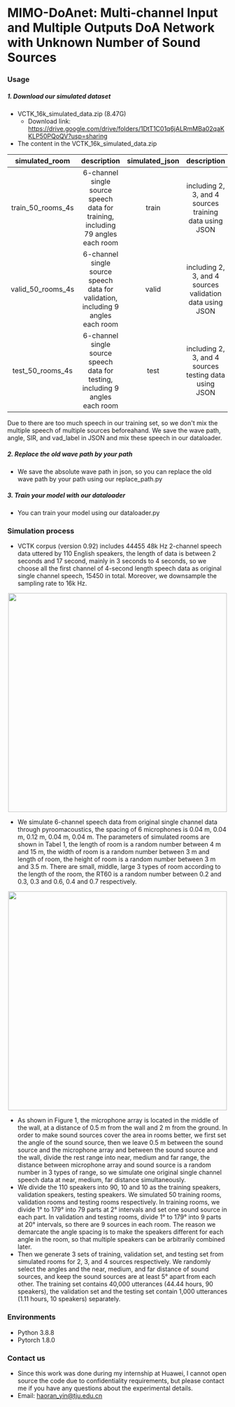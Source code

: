 # MIMO-DoAnet: Multi-channel Input and Multiple Outputs DoA Network with Unknown Number of Sound Sources

### Usage

##### 1. Download our simulated dataset 

- VCTK_16k_simulated_data.zip (8.47G)
  - Download link: https://drive.google.com/drive/folders/1DtT1C01q6jALRmMBa02qaKKLP50PQoQV?usp=sharing
- The content in the VCTK_16k_simulated_data.zip

|  simulated_room   |                         description                          | simulated_json |                       description                        |
| :---------------: | :----------------------------------------------------------: | :------------: | :------------------------------------------------------: |
| train_50_rooms_4s | 6-channel single source speech data for training, including 79 angles each room |     train      |  including 2, 3, and 4 sources training data using JSON  |
| valid_50_rooms_4s | 6-channel single source speech data for validation, including 9 angles each room |     valid      | including 2, 3, and 4 sources validation data using JSON |
| test_50_rooms_4s  | 6-channel single source speech data for testing, including 9 angles each room |      test      |  including 2, 3, and 4 sources testing data using JSON   |

Due to there are too much speech in our training set, so we don't mix the multiple speech of multiple sources beforeahand. We save the wave path, angle, SIR, and vad_label in JSON and mix these speech in our dataloader.

##### 2. Replace the old wave path by your path

- We save the absolute wave path in json, so you can replace the old wave path by your path using our replace_path.py

##### 3. Train your model with our dataloader

- You can train your model using our dataloader.py



### Simulation process

- VCTK corpus (version 0.92) includes 44455 48k Hz 2-channel speech data uttered by 110 English speakers, the length of data is between 2 seconds and 17 second, mainly in 3 seconds to 4 seconds, so we choose all the first channel of 4-second length speech data as original single channel speech, 15450 in total. Moreover, we downsample the sampling rate to 16k Hz.

<div align=center>
<img src="https://github.com/TJU-haoran/VCTK-16k-simulated/blob/main/Table1.png" width="500"/>
</div>

- We simulate 6-channel speech data from original single channel data through pyroomacoustics, the spacing of 6 microphones is 0.04 m, 0.04 m, 0.12 m, 0.04 m, 0.04 m. The parameters of simulated rooms are shown in Tabel 1, the length of room is a random number between 4 m and 15 m, the width of room is a random number between 3 m and length of room, the height of room is a random number between 3 m and 3.5 m. There are small, middle, large 3 types of room according to the length of the room, the RT60 is a random number between 0.2 and 0.3, 0.3 and 0.6, 0.4 and 0.7 respectively.

<div align=center>
<img src="https://github.com/TJU-haoran/VCTK-16k-simulated/blob/main/Figure1.png" width="500"/>
</div>

- As shown in Figure 1, the microphone array is located in the middle of the wall, at a distance of 0.5 m from the wall and 2 m from the ground. In order to make sound sources cover the area in rooms better, we first set the angle of the sound source, then we leave 0.5 m between the sound source and the microphone array and between the sound source and the wall, divide the rest range into near, medium and far range, the distance between microphone array and sound source is a random number in 3 types of range, so we simulate one original single channel speech data at near, medium, far distance simultaneously.
- We divide the 110 speakers into 90, 10 and 10 as the training speakers, validation speakers, testing speakers. We simulated 50 training rooms, validation rooms and testing rooms respectively. In training rooms, we divide 1° to 179° into 79 parts at 2° intervals and set one sound source in each part. In validation and testing rooms, divide 1° to 179° into 9 parts at 20° intervals, so there are 9 sources in each room. The reason we demarcate the angle spacing is to make the speakers different for each angle in the room, so that multiple speakers can be arbitrarily combined later.
- Then we generate 3 sets of training, validation set, and testing set from simulated rooms for 2, 3, and 4 sources respectively. We randomly select the angles and the near, medium, and far distance of sound sources, and keep the sound sources are at least 5° apart from each other. The training set contains 40,000 utterances (44.44 hours, 90 speakers), the validation set and the testing set contain 1,000 utterances (1.11 hours, 10 speakers) separately.

### Environments

- Python 3.8.8
- Pytorch 1.8.0

### Contact us

- Since this work was done during my internship at Huawei, I cannot open source the code due to confidentiality requirements, but please contact me if you have any questions about the experimental details.
- Email: haoran_yin@tju.edu.cn
